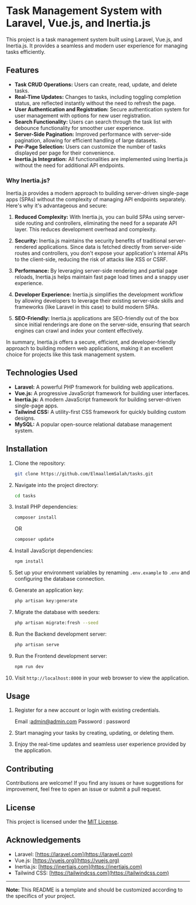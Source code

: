 # Task Management System with Laravel, Vue.js, and Inertia.js

This project is a task management system built using Laravel, Vue.js, and Inertia.js. It provides a seamless and modern user experience for managing tasks efficiently.

## Features

- **Task CRUD Operations:** Users can create, read, update, and delete tasks.
- **Real-Time Updates:** Changes to tasks, including toggling completion status, are reflected instantly without the need to refresh the page.
- **User Authentication and Registration:** Secure authentication system for user management with options for new user registration.
- **Search Functionality:** Users can search through the task list with debounce functionality for smoother user experience.
- **Server-Side Pagination:** Improved performance with server-side pagination, allowing for efficient handling of large datasets.
- **Per-Page Selection:** Users can customize the number of tasks displayed per page for their convenience.
- **Inertia.js Integration:** All functionalities are implemented using Inertia.js without the need for additional API endpoints.

### Why Inertia.js?

Inertia.js provides a modern approach to building server-driven single-page apps (SPAs) without the complexity of managing API endpoints separately. Here's why it's advantageous and secure:

1. **Reduced Complexity:** With Inertia.js, you can build SPAs using server-side routing and controllers, eliminating the need for a separate API layer. This reduces development overhead and complexity.

2. **Security:** Inertia.js maintains the security benefits of traditional server-rendered applications. Since data is fetched directly from server-side routes and controllers, you don't expose your application's internal APIs to the client-side, reducing the risk of attacks like XSS or CSRF.

3. **Performance:** By leveraging server-side rendering and partial page reloads, Inertia.js helps maintain fast page load times and a snappy user experience.

4. **Developer Experience:** Inertia.js simplifies the development workflow by allowing developers to leverage their existing server-side skills and frameworks (like Laravel in this case) to build modern SPAs.

5. **SEO-Friendly:** Inertia.js applications are SEO-friendly out of the box since initial renderings are done on the server-side, ensuring that search engines can crawl and index your content effectively.

In summary, Inertia.js offers a secure, efficient, and developer-friendly approach to building modern web applications, making it an excellent choice for projects like this task management system.

## Technologies Used

- **Laravel:** A powerful PHP framework for building web applications.
- **Vue.js:** A progressive JavaScript framework for building user interfaces.
- **Inertia.js:** A modern JavaScript framework for building server-driven single-page apps.
- **Tailwind CSS:** A utility-first CSS framework for quickly building custom designs.
- **MySQL:** A popular open-source relational database management system.

## Installation

1. Clone the repository:

    ```bash
    git clone https://github.com/ElmaallemSalah/tasks.git
    ```

2. Navigate into the project directory:

    ```bash
    cd tasks
    ```

3. Install PHP dependencies:

    ```bash
    composer install
    ```
    OR
     ```bash
    composer update
    ```

4. Install JavaScript dependencies:

    ```bash
    npm install
    ```

5. Set up your environment variables by renaming `.env.example` to `.env` and configuring the database connection.

6. Generate an application key:

    ```bash
    php artisan key:generate
    ```

7. Migrate the database with seeders:

    ```bash
    php artisan migrate:fresh --seed
    ```

8. Run the Backend development server:

    ```bash
    php artisan serve
    ```
  
9. Run the Frontend development server:

   
      ```bash
    npm run dev
    ```

10. Visit `http://localhost:8000` in your web browser to view the application.

## Usage

1. Register for a new account or login with existing credentials.

   Email :admin@admin.com
   Password : password
2. Start managing your tasks by creating, updating, or deleting them.
3. Enjoy the real-time updates and seamless user experience provided by the application.

## Contributing

Contributions are welcome! If you find any issues or have suggestions for improvement, feel free to open an issue or submit a pull request.

## License

This project is licensed under the [MIT License](LICENSE).

## Acknowledgements

- Laravel: [https://laravel.com](https://laravel.com)
- Vue.js: [https://vuejs.org](https://vuejs.org)
- Inertia.js: [https://inertiajs.com](https://inertiajs.com)
- Tailwind CSS: [https://tailwindcss.com](https://tailwindcss.com)

---

**Note:** This README is a template and should be customized according to the specifics of your project.
